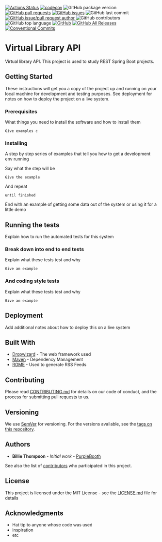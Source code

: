[![Actions Status](https://github.com/danielso2007/virtualLibraryAPI/workflows/virtualLibraryAPI/badge.svg)](https://github.com/danielso2007/virtualLibraryAPI/actions)
[![codecov](https://codecov.io/gh/danielso2007/virtualLibraryAPI/branch/develop/graph/badge.svg)](https://codecov.io/gh/danielso2007/virtualLibraryAPI)
![GitHub package version](https://img.shields.io/github/package-json/v/danielso2007/virtualLibraryAPI.svg)
[![GitHub pull requests](https://img.shields.io/github/issues-pr-raw/danielso2007/virtualLibraryAPI.svg)](https://github.com/danielso2007/virtualLibraryAPI/pulls)
[![GitHub issues](https://img.shields.io/github/issues/danielso2007/virtualLibraryAPI.svg)](https://github.com/danielso2007/virtualLibraryAPI/issues?q=is%3Aopen+is%3Aissue)
![GitHub last commit](https://img.shields.io/github/last-commit/danielso2007/virtualLibraryAPI.svg)
[![GitHub issue/pull request author](https://img.shields.io/github/issues/detail/u/danielso2007/virtualLibraryAPI/1.svg)](https://github.com/danielso2007/virtualLibraryAPI/pulls)
![GitHub contributors](https://img.shields.io/github/contributors/danielso2007/virtualLibraryAPI.svg)
![GitHub top language](https://img.shields.io/github/languages/top/danielso2007/virtualLibraryAPI.svg)
[![GitHub](https://img.shields.io/github/license/danielso2007/virtualLibraryAPI.svg)](https://github.com/danielso2007/virtualLibraryAPI)
[![GitHub All Releases](https://img.shields.io/github/downloads/danielso2007/virtualLibraryAPI/total.svg)](https://github.com/danielso2007/virtualLibraryAPI/archive/master.zip)
[![Conventional Commits](https://img.shields.io/badge/Conventional%20Commits-1.0.0-yellow.svg)](https://conventionalcommits.org)

# Virtual Library API

Virtual library API. This project is used to study REST Spring Boot projects.

## Getting Started

These instructions will get you a copy of the project up and running on your local machine for development and testing purposes. See deployment for notes on how to deploy the project on a live system.

### Prerequisites

What things you need to install the software and how to install them

```
Give examples c
```

### Installing

A step by step series of examples that tell you how to get a development env running

Say what the step will be

```
Give the example
```

And repeat

```
until finished
```

End with an example of getting some data out of the system or using it for a little demo

## Running the tests

Explain how to run the automated tests for this system

### Break down into end to end tests

Explain what these tests test and why

```
Give an example
```

### And coding style tests

Explain what these tests test and why

```
Give an example
```

## Deployment

Add additional notes about how to deploy this on a live system

## Built With

* [Dropwizard](http://www.dropwizard.io/1.0.2/docs/) - The web framework used
* [Maven](https://maven.apache.org/) - Dependency Management
* [ROME](https://rometools.github.io/rome/) - Used to generate RSS Feeds

## Contributing

Please read [CONTRIBUTING.md](https://gist.github.com/PurpleBooth/b24679402957c63ec426) for details on our code of conduct, and the process for submitting pull requests to us.

## Versioning

We use [SemVer](http://semver.org/) for versioning. For the versions available, see the [tags on this repository](https://github.com/your/project/tags). 

## Authors

* **Billie Thompson** - *Initial work* - [PurpleBooth](https://github.com/PurpleBooth)

See also the list of [contributors](https://github.com/your/project/contributors) who participated in this project.

## License

This project is licensed under the MIT License - see the [LICENSE.md](LICENSE.md) file for details

## Acknowledgments

* Hat tip to anyone whose code was used
* Inspiration
* etc
